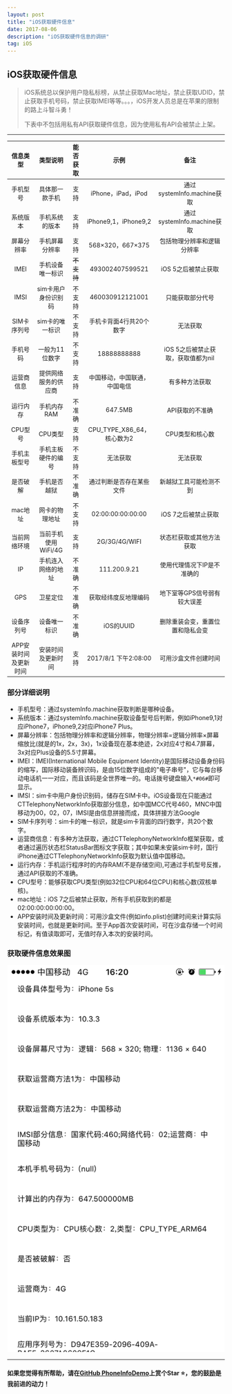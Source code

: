 ```yaml
---
layout: post
title: "iOS获取硬件信息"
date: 2017-08-06 
description: "iOS获取硬件信息的调研"
tag: iOS 
---  
```



## iOS获取硬件信息

> iOS系统总以保护用户隐私标榜，从禁止获取Mac地址，禁止获取UDID，禁止获取手机号码，禁止获取IMEI等等。。。，iOS开发人员总是在苹果的限制的路上斗智斗勇！
> 
> 下表中不包括用私有API获取硬件信息，因为使用私有API会被禁止上架。
> 

-----------------------

|信息类型|类型说明|能否获取|示例|备注|
|:---:|:---:|:---:|:---:|:---:|
|手机型号|具体那一款手机|支持|iPhone，iPad，iPod|通过systemInfo.machine获取|
|系统版本|手机系统的版本|支持|iPhone9,1，iPhone9,2|通过systemInfo.machine获取|
|屏幕分辨率|手机屏幕分辨率|支持|568×320，667×375|包括物理分辨率和逻辑分辨率|
|IMEI|手机设备唯一标识|~~不支持~~|493002407599521|iOS 5之后被禁止获取|
|IMSI|sim卡用户身份识别码|不支持|460030912121001|只能获取部分代号|
|SIM卡序列号|sim卡的唯一标识|不支持|手机卡背面4行共20个数字|无法获取|
|手机号码|一般为11位数字|不支持|18888888888|iOS 5之后被禁止获取，获取值都为nil|
|运营商信息|提供网络服务的供应商|支持|中国移动，中国联通，中国电信|有多种方法获取|
|运行内存|手机内存RAM|不准确|647.5MB|API获取的不准确|
|CPU型号|CPU类型|支持|CPU_TYPE_X86_64，核心数为2|CPU类型和核心数|
|手机主板型号|手机主板硬件的编号|不支持|无法获取|无法获取|
|是否破解|手机是否越狱|不准确|通过判断是否存在某些文件|新越狱工具可能检测不到|
|mac地址|网卡的物理地址|不支持|02:00:00:00:00:00|iOS 7之后被禁止获取|
|当前网络环境|当前手机使用WiFi/4G|支持|2G/3G/4G/WIFI|状态栏获取或其他方法获取|
|IP|手机连入网络的地址|不准确|111.200.9.21|使用代理情况下IP是不准确的|
|GPS|卫星定位|不准确|获取经纬度反地理编码|地下室等GPS信号弱有较大误差|
|设备序列号|设备唯一标识|不准确|iOS的UUID|删除重装会变，重置位置和隐私会变|
|APP安装时间及更新时间|安装时间及更新时间|支持|2017/8/1 下午2:08:00|可用沙盒文件创建时间|

### 部分详细说明

* 手机型号：通过systemInfo.machine获取判断是哪种设备。
* 系统版本：通过systemInfo.machine获取设备型号后判断，例如iPhone9,1对应iPhone7，iPhone9,2对应iPhone7 Plus。
* 屏幕分辨率：包括物理分辨率和逻辑分辨率，物理分辨率=逻辑分辨率×屏幕缩放比(就是的1x，2x，3x)，1x设备现在基本绝迹，2x对应4寸和4.7屏幕，3x对应Plus设备的5.5寸屏幕。
* IMEI：IMEI(International Mobile Equipment Identity)是国际移动设备身份码的缩写，国际移动装备辨识码，是由15位数字组成的"电子串号"，它与每台移动电话机一一对应，而且该码是全世界唯一的。电话拨号键盘输入`*#06#`即可显示。
* IMSI：sim卡中用户身份识别码，储存在SIM卡中。iOS设备现在只能通过CTTelephonyNetworkInfo获取部分信息，如中国MCC代号460，MNC中国移动为00，02，07，IMSI是由信息拼接而成，具体拼接方法Google
* SIM卡序列号：sim卡的唯一标识，就是sim卡背面的四行数字，共20个数字。
* 运营商信息：有多种方法获取，通过CTTelephonyNetworkInfo框架获取，或者通过遍历状态栏StatusBar图标文字获取；其中如果未安装sim卡时，国行iPhone通过CTTelephonyNetworkInfo获取为默认值中国移动。 
* 运行内存：手机运行程序时的内存RAM(不是存储空间),可通过手机型号反推，通过API获取的不准确。
* CPU型号：能够获取CPU类型(例如32位CPU和64位CPU)和核心数(双核单核)。
* mac地址：iOS 7之后被禁止获取，所有手机获取到的都是02:00:00:00:00:00。
* APP安装时间及更新时间：可用沙盒文件(例如info.plist)创建时间来计算实际安装时间，也就是更新时间。至于App首次安装时间，可在沙盒存储一个时间标记，有值读取即可，无值时存入本次的安装时间。

### 获取硬件信息效果图

![硬件信息截图](https://raw.githubusercontent.com/muzipiao/GitHubImages/master/keychainImages/phoneInfo.PNG)

---------------------------------

#### 如果您觉得有所帮助，请在[GitHub PhoneInfoDemo](https://github.com/muzipiao/PhoneInfoDemo)上赏个Star ⭐️，您的鼓励是我前进的动力！
